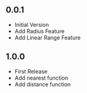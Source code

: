 ## 0.0.1

-   Initial Version
-   Add Radius Feature
-   Add Linear Range Feature

## 1.0.0

-   First Release
-   Add nearest function
-   Add distance function

